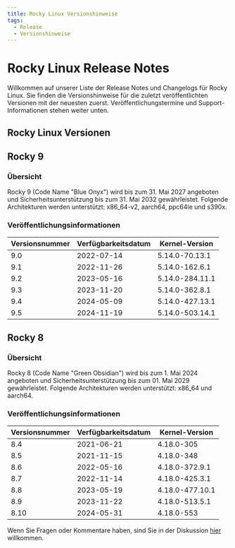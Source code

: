 ```yaml
---
title: Rocky Linux Versionshinweise
tags:
  - Release
  - Versionshinweise
---
```


# Rocky Linux Release Notes

Willkommen auf unserer Liste der Release Notes und Changelogs für Rocky Linux. Sie finden die Versionshinweise für die zuletzt veröffentlichten Versionen mit der neuesten zuerst. Veröffentlichungstermine und Support-Informationen stehen weiter unten.

## Rocky Linux Versionen

## Rocky 9

### Übersicht

Rocky 9 (Code Name "Blue Onyx") wird bis zum 31. Mai 2027 angeboten und Sicherheitsunterstützung bis zum 31. Mai 2032 gewährleistet. Folgende Architekturen werden unterstützt: x86_64-v2, aarch64, ppc64le und s390x.

### Veröffentlichungsinformationen

| Versionsnummer | Verfügbarkeitsdatum | Kernel-Version  |
| -------------- | ------------------- | --------------- |
| 9.0            | 2022-07-14          | 5.14.0-70.13.1  |
| 9.1            | 2022-11-26          | 5.14.0-162.6.1  |
| 9.2            | 2023-05-16          | 5.14.0-284.11.1 |
| 9.3            | 2023-11-20          | 5.14.0-362.8.1  |
| 9.4            | 2024-05-09          | 5.14.0-427.13.1 |
| 9.5            | 2024-11-19          | 5.14.0-503.14.1 |

## Rocky 8

### Übersicht

Rocky 8 (Code Name "Green Obsidian") wird bis zum 1. Mai 2024 angeboten und Sicherheitsunterstützung bis zum 01. Mai 2029 gewährleistet. Folgende Architekturen werden unterstützt: x86_64 und aarch64.

### Veröffentlichungsinformationen

| Versionsnummer | Verfügbarkeitsdatum | Kernel-Version  |
| -------------- | ------------------- | --------------- |
| 8.4            | 2021-06-21          | 4.18.0-305      |
| 8.5            | 2021-11-15          | 4.18.0-348      |
| 8.6            | 2022-05-16          | 4.18.0-372.9.1  |
| 8.7            | 2022-11-14          | 4.18.0-425.3.1  |
| 8.8            | 2023-05-19          | 4.18.0-477.10.1 |
| 8.9            | 2023-11-22          | 4.18.0-513.5.1  |
| 8.10           | 2024-05-31          | 4.18.0-553      |

Wenn Sie Fragen oder Kommentare haben, sind Sie in der Diskussion [hier](https://chat.rockylinux.org/rocky-linux/channels/documentation) willkommen.
